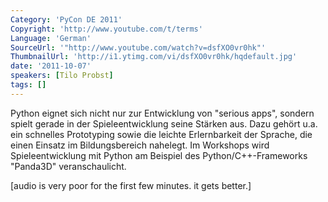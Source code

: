```yaml
---
Category: 'PyCon DE 2011'
Copyright: 'http://www.youtube.com/t/terms'
Language: 'German'
SourceUrl: '"http://www.youtube.com/watch?v=dsfXO0vr0hk"'
ThumbnailUrl: 'http://i1.ytimg.com/vi/dsfXO0vr0hk/hqdefault.jpg'
date: '2011-10-07'
speakers: [Tilo Probst]
tags: []
---
```

Python eignet sich nicht nur zur Entwicklung von "serious apps", sondern spielt gerade in der Spieleentwicklung seine Stärken aus. Dazu gehört u.a. ein schnelles Prototyping sowie die leichte Erlernbarkeit der Sprache, die einen Einsatz im Bildungsbereich nahelegt. Im Workshops wird Spieleentwicklung mit Python am Beispiel des Python/C++-Frameworks "Panda3D" veranschaulicht.

[audio is very poor for the first few minutes.  it gets better.]